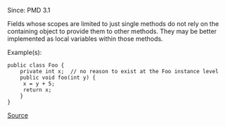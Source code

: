 Since: PMD 3.1

Fields whose scopes are limited to just single methods do not rely on the containing
object to provide them to other methods. They may be better implemented as local variables
within those methods.

Example(s):
```
public class Foo {
    private int x;  // no reason to exist at the Foo instance level
    public void foo(int y) {
     x = y + 5;
     return x;
    }
}
```

[Source](https://pmd.github.io/pmd-5.6.1/pmd-java/rules/java/design.html#SingularField)
